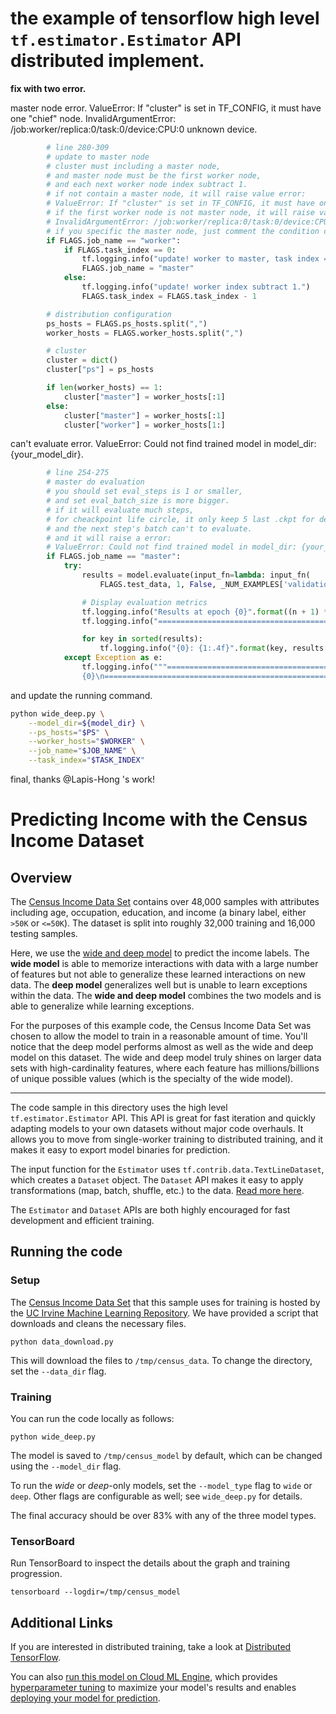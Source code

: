 # the example of tensorflow high level `tf.estimator.Estimator` API distributed implement.
**fix with two error.**

master node error.
ValueError: If "cluster" is set in TF_CONFIG, it must have one "chief" node.
InvalidArgumentError: /job:worker/replica:0/task:0/device:CPU:0 unknown device.

``` python
        # line 280-309
        # update to master node
        # cluster must including a master node,
        # and master node must be the first worker node,
        # and each next worker node index subtract 1.
        # if not contain a master node, it will raise value error:
        # ValueError: If "cluster" is set in TF_CONFIG, it must have one "chief" node.
        # if the first worker node is not master node, it will raise value error:
        # InvalidArgumentError: /job:worker/replica:0/task:0/device:CPU:0 unknown device.
        # if you specific the master node, just comment the condition code.
        if FLAGS.job_name == "worker":
            if FLAGS.task_index == 0:
                tf.logging.info("update! worker to master, task index = 0.")
                FLAGS.job_name = "master"
            else:
                tf.logging.info("update! worker index subtract 1.")
                FLAGS.task_index = FLAGS.task_index - 1

        # distribution configuration
        ps_hosts = FLAGS.ps_hosts.split(",")
        worker_hosts = FLAGS.worker_hosts.split(",")

        # cluster
        cluster = dict()
        cluster["ps"] = ps_hosts

        if len(worker_hosts) == 1:
            cluster["master"] = worker_hosts[:1]
        else:
            cluster["master"] = worker_hosts[:1]
            cluster["worker"] = worker_hosts[1:]
```

can't evaluate error.
ValueError: Could not find trained model in model_dir: {your_model_dir}.

``` python
        # line 254-275
        # master do evaluation
        # you should set eval_steps is 1 or smaller,
        # and set eval_batch_size is more bigger.
        # if it will evaluate much steps,
        # for cheackpoint life circle, it only keep 5 last .ckpt for default(you can customize).
        # and the next step's batch can't to evaluate.
        # and it will raise a error:
        # ValueError: Could not find trained model in model_dir: {your_model_dir}.
        if FLAGS.job_name == "master":
            try:
                results = model.evaluate(input_fn=lambda: input_fn(
                    FLAGS.test_data, 1, False, _NUM_EXAMPLES['validation']), steps=1)

                # Display evaluation metrics
                tf.logging.info("Results at epoch {0}".format((n + 1) * FLAGS.epochs_per_eval))
                tf.logging.info("================================================================")

                for key in sorted(results):
                    tf.logging.info("{0}: {1:.4f}".format(key, results[key]).replace(".0000", ""))
            except Exception as e:
                tf.logging.info("""================================================================\n
                {0}\n================================================================""".format(str(e)))
```

and update the running command.

``` bash
python wide_deep.py \
    --model_dir=${model_dir} \
    --ps_hosts="$PS" \
    --worker_hosts="$WORKER" \
    --job_name="$JOB_NAME" \
    --task_index="$TASK_INDEX"
```

final, thanks @Lapis-Hong 's work!

# Predicting Income with the Census Income Dataset
## Overview
The [Census Income Data Set](https://archive.ics.uci.edu/ml/datasets/Census+Income) contains over 48,000 samples with attributes including age, occupation, education, and income (a binary label, either `>50K` or `<=50K`). The dataset is split into roughly 32,000 training and 16,000 testing samples.

Here, we use the [wide and deep model](https://research.googleblog.com/2016/06/wide-deep-learning-better-together-with.html) to predict the income labels. The **wide model** is able to memorize interactions with data with a large number of features but not able to generalize these learned interactions on new data. The **deep model** generalizes well but is unable to learn exceptions within the data. The **wide and deep model** combines the two models and is able to generalize while learning exceptions.

For the purposes of this example code, the Census Income Data Set was chosen to allow the model to train in a reasonable amount of time. You'll notice that the deep model performs almost as well as the wide and deep model on this dataset. The wide and deep model truly shines on larger data sets with high-cardinality features, where each feature has millions/billions of unique possible values (which is the specialty of the wide model).

---

The code sample in this directory uses the high level `tf.estimator.Estimator` API. This API is great for fast iteration and quickly adapting models to your own datasets without major code overhauls. It allows you to move from single-worker training to distributed training, and it makes it easy to export model binaries for prediction.

The input function for the `Estimator` uses `tf.contrib.data.TextLineDataset`, which creates a `Dataset` object. The `Dataset` API makes it easy to apply transformations (map, batch, shuffle, etc.) to the data. [Read more here](https://www.tensorflow.org/programmers_guide/datasets).

The `Estimator` and `Dataset` APIs are both highly encouraged for fast development and efficient training.

## Running the code
### Setup
The [Census Income Data Set](https://archive.ics.uci.edu/ml/datasets/Census+Income) that this sample uses for training is hosted by the [UC Irvine Machine Learning Repository](https://archive.ics.uci.edu/ml/datasets/). We have provided a script that downloads and cleans the necessary files.

```
python data_download.py
```

This will download the files to `/tmp/census_data`. To change the directory, set the `--data_dir` flag.

### Training
You can run the code locally as follows:

```
python wide_deep.py
```

The model is saved to `/tmp/census_model` by default, which can be changed using the `--model_dir` flag.

To run the *wide* or *deep*-only models, set the `--model_type` flag to `wide` or `deep`. Other flags are configurable as well; see `wide_deep.py` for details.

The final accuracy should be over 83% with any of the three model types.

### TensorBoard

Run TensorBoard to inspect the details about the graph and training progression.

```
tensorboard --logdir=/tmp/census_model
```

## Additional Links

If you are interested in distributed training, take a look at [Distributed TensorFlow](https://www.tensorflow.org/deploy/distributed).

You can also [run this model on Cloud ML Engine](https://cloud.google.com/ml-engine/docs/getting-started-training-prediction), which provides [hyperparameter tuning](https://cloud.google.com/ml-engine/docs/getting-started-training-prediction#hyperparameter_tuning) to maximize your model's results and enables [deploying your model for prediction](https://cloud.google.com/ml-engine/docs/getting-started-training-prediction#deploy_a_model_to_support_prediction).
